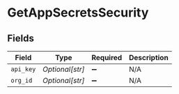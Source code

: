 # GetAppSecretsSecurity


## Fields

| Field              | Type               | Required           | Description        |
| ------------------ | ------------------ | ------------------ | ------------------ |
| `api_key`          | *Optional[str]*    | :heavy_minus_sign: | N/A                |
| `org_id`           | *Optional[str]*    | :heavy_minus_sign: | N/A                |